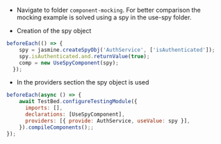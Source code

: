 - Navigate to folder `component-mocking`. For better comparison the mocking example is solved using a spy in the use-spy folder.

- Creation of the spy object

```javascript
beforeEach(() => {
    spy = jasmine.createSpyObj('AuthService', ['isAuthenticated']);
    spy.isAuthenticated.and.returnValue(true);
    comp = new UseSpyComponent(spy);
  });
```

- In the providers section the spy object is used

```javascript
beforeEach(async () => {
    await TestBed.configureTestingModule({
      imports: [],
      declarations: [UseSpyComponent],
      providers: [{ provide: AuthService, useValue: spy }],
    }).compileComponents();;
});
```
